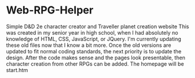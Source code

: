 # Web-RPG-Helper
Simple D&amp;D 2e character creator and Traveller planet creation website
This was created in my senior year in high school, when I had absolutely no knowledge of HTML, CSS, JavaScript, or JQuery. I'm currently updating these old files now that I know a bit more. 
Once the old versions are updated to fit normal coding standards, the next priority is to update the design.
After the code makes sense and the pages look presentable, then character creation from other RPGs can be added.
The homepage will be start.htm
